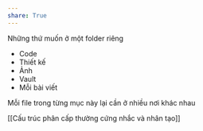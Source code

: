 ```yaml
---
share: True
---
```

Những thứ muốn ở một folder riêng
- Code
- Thiết kế
- Ảnh
- Vault
- Mỗi bài viết

Mỗi file trong từng mục này lại cần ở nhiều nơi khác nhau

[[Cấu trúc phân cấp thường cứng nhắc và nhân tạo]]
